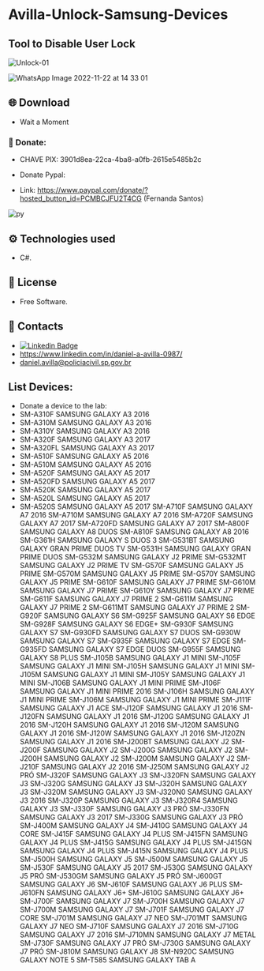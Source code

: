 # Avilla-Unlock-Samsung-Devices
## Tool to Disable User Lock

![Unlock-01](https://user-images.githubusercontent.com/102838167/203383175-6e0a0afc-13a1-488d-97ae-4a20d20be07b.JPG)

![WhatsApp Image 2022-11-22 at 14 33 01](https://user-images.githubusercontent.com/102838167/203383547-b6631610-f616-4bc1-a8a3-72337f52be63.jpeg)

## 🌐 Download

- Wait a Moment

### 🚀 Donate:

- CHAVE PIX: 3901d8ea-22ca-4ba8-a0fb-2615e5485b2c

- Donate Pypal:
- Link: https://www.paypal.com/donate/?hosted_button_id=PCMBCJFU2T4CG (Fernanda Santos)

![py](https://user-images.githubusercontent.com/102838167/177612624-86f0eb35-c66c-4edd-9bb5-c813feae2565.PNG)

## ⚙️ Technologies used
- C#.

## 🚀 License
- Free Software.

## 🤖 Contacts
- [![Linkedin Badge](https://img.shields.io/badge/-LinkedIn-blue?style=flat-square&logo=Linkedin&logoColor=white&link=https://www.linkedin.com/in/daniel-a-avilla-0987/)](https://www.linkedin.com/in/daniel-a-avilla-0987/)
- https://www.linkedin.com/in/daniel-a-avilla-0987/
- daniel.avilla@policiacivil.sp.gov.br

## List Devices:

- Donate a device to the lab:
- SM-A310F SAMSUNG GALAXY A3 2016
- SM-A310M SAMSUNG GALAXY A3 2016
- SM-A310Y SAMSUNG GALAXY A3 2016
- SM-A320F SAMSUNG GALAXY A3 2017
- SM-A320FL SAMSUNG GALAXY A3 2017
- SM-A510F SAMSUNG GALAXY A5 2016
- SM-A510M SAMSUNG GALAXY A5 2016
- SM-A520F SAMSUNG GALAXY A5 2017
- SM-A520FD SAMSUNG GALAXY A5 2017
- SM-A520K SAMSUNG GALAXY A5 2017
- SM-A520L SAMSUNG GALAXY A5 2017
- SM-A520S
SAMSUNG GALAXY A5 2017
SM-A710F
SAMSUNG GALAXY A7 2016
SM-A710M
SAMSUNG GALAXY A7 2016
SM-A720F
SAMSUNG GALAXY A7 2017
SM-A720FD
SAMSUNG GALAXY A7 2017
SM-A800F
SAMSUNG GALAXY A8 DUOS
SM-A810F
SAMSUNG GALAXY A8 2016
SM-G361H
SAMSUNG GALAXY S DUOS 3
SM-G531BT
SAMSUNG GALAXY GRAN PRIME DUOS TV
SM-G531H
SAMSUNG GALAXY GRAN PRIME DUOS
SM-G532M
SAMSUNG GALAXY J2 PRIME
SM-G532MT
SAMSUNG GALAXY J2 PRIME TV
SM-G570F
SAMSUNG GALAXY J5 PRIME
SM-G570M
SAMSUNG GALAXY J5 PRIME
SM-G570Y
SAMSUNG GALAXY J5 PRIME
SM-G610F
SAMSUNG GALAXY J7 PRIME
SM-G610M
SAMSUNG GALAXY J7 PRIME
SM-G610Y
SAMSUNG GALAXY J7 PRIME
SM-G611F
SAMSUNG GALAXY J7 PRIME 2
SM-G611M
SAMSUNG GALAXY J7 PRIME 2
SM-G611MT
SAMSUNG GALAXY J7 PRIME 2
SM-G920F
SAMSUNG GALAXY S6
SM-G925F
SAMSUNG GALAXY S6 EDGE
SM-G928F
SAMSUNG GALAXY S6 EDGE+
SM-G930F
SAMSUNG GALAXY S7
SM-G930FD
SAMSUNG GALAXY S7 DUOS
SM-G930W
SAMSUNG GALAXY S7
SM-G935F
SAMSUNG GALAXY S7 EDGE
SM-G935FD
SAMSUNG GALAXY S7 EDGE DUOS
SM-G955F
SAMSUNG GALAXY S8 PLUS
SM-J105B
SAMSUNG GALAXY J1 MINI
SM-J105F
SAMSUNG GALAXY J1 MINI
SM-J105H
SAMSUNG GALAXY J1 MINI
SM-J105M
SAMSUNG GALAXY J1 MINI
SM-J105Y
SAMSUNG GALAXY J1 MINI
SM-J106B
SAMSUNG GALAXY J1 MINI PRIME
SM-J106F
SAMSUNG GALAXY J1 MINI PRIME 2016
SM-J106H
SAMSUNG GALAXY J1 MINI PRIME
SM-J106M
SAMSUNG GALAXY J1 MINI PRIME
SM-J111F
SAMSUNG GALAXY J1 ACE
SM-J120F
SAMSUNG GALAXY J1 2016
SM-J120FN
SAMSUNG GALAXY J1 2016
SM-J120G
SAMSUNG GALAXY J1 2016
SM-J120H
SAMSUNG GALAXY J1 2016
SM-J120M
SAMSUNG GALAXY J1 2016
SM-J120W
SAMSUNG GALAXY J1 2016
SM-J120ZN
SAMSUNG GALAXY J1 2016
SM-J200BT
SAMSUNG GALAXY J2
SM-J200F
SAMSUNG GALAXY J2
SM-J200G
SAMSUNG GALAXY J2
SM-J200H
SAMSUNG GALAXY J2
SM-J200M
SAMSUNG GALAXY J2
SM-J210F
SAMSUNG GALAXY J2 2016
SM-J250M
SAMSUNG GALAXY J2 PRÓ
SM-J320F
SAMSUNG GALAXY J3
SM-J320FN
SAMSUNG GALAXY J3
SM-J320G
SAMSUNG GALAXY J3
SM-J320H
SAMSUNG GALAXY J3
SM-J320M
SAMSUNG GALAXY J3
SM-J320N0
SAMSUNG GALAXY J3 2016
SM-J320P
SAMSUNG GALAXY J3
SM-J320R4
SAMSUNG GALAXY J3
SM-J330F
SAMSUNG GALAXY J3 PRÓ
SM-J330FN
SAMSUNG GALAXY J3 2017
SM-J330G
SAMSUNG GALAXY J3 PRÓ
SM-J400M
SAMSUNG GALAXY J4
SM-J410G
SAMSUNG GALAXY J4 CORE
SM-J415F
SAMSUNG GALAXY J4 PLUS
SM-J415FN
SAMSUNG GALAXY J4 PLUS
SM-J415G
SAMSUNG GALAXY J4 PLUS
SM-J415GN
SAMSUNG GALAXY J4 PLUS
SM-J415N
SAMSUNG GALAXY J4 PLUS
SM-J500H
SAMSUNG GALAXY J5
SM-J500M
SAMSUNG GALAXY J5
SM-J530F
SAMSUNG GALAXY J5 2017
SM-J530G
SAMSUNG GALAXY J5 PRÓ
SM-J530GM
SAMSUNG GALAXY J5 PRÓ
SM-J600GT
SAMSUNG GALAXY J6
SM-J610F
SAMSUNG GALAXY J6 PLUS
SM-J610FN
SAMSUNG GALAXY J6+
SM-J610G
SAMSUNG GALAXY J6+
SM-J700F
SAMSUNG GALAXY J7
SM-J700H
SAMSUNG GALAXY J7
SM-J700M
SAMSUNG GALAXY J7
SM-J701F
SAMSUNG GALAXY J7 CORE
SM-J701M
SAMSUNG GALAXY J7 NEO
SM-J701MT
SAMSUNG GALAXY J7 NEO
SM-J710F
SAMSUNG GALAXY J7 2016
SM-J710G
SAMSUNG GALAXY J7 2016
SM-J710MN
SAMSUNG GALAXY J7 METAL
SM-J730F
SAMSUNG GALAXY J7 PRÓ
SM-J730G
SAMSUNG GALAXY J7 PRÓ
SM-J810M
SAMSUNG GALAXY J8
SM-N920C
SAMSUNG GALAXY NOTE 5
SM-T585
SAMSUNG GALAXY TAB A

